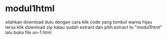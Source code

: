 # modul1html
silahkan download dulu dengan cara klik code yang tombol warna hijau terus klik download zip
kalau sudah extract dan pilih extract to "modul1html" lalu buka file un-1.html
